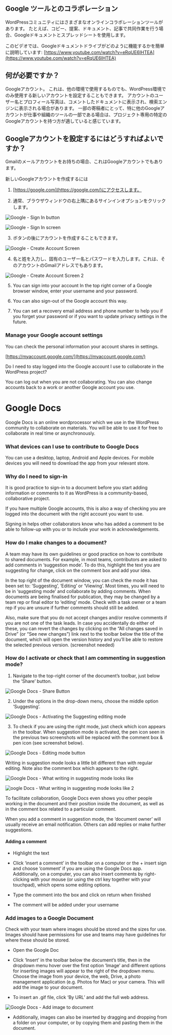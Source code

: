 ## Google ツールとのコラボレーション

  

WordPressコミュニティにはさまざまなオンラインコラボレーションツールがあります。 たとえば、コピー、提案、ドキュメント、記事で共同作業を行う場合、Googleドキュメントとスプレッドシートを使用します。

  

このビデオでは、Googleドキュメントドライブがどのように機能するかを簡単に説明しています: [https://www.youtube.com/watch?v=eRqUE6IHTEA](https://www.youtube.com/watch?v=eRqUE6IHTEA)

## 何が必要ですか？

Googleアカウント。 これは、他の環境で使用するものでも、WordPress環境でのみ使用する新しいアカウントを設定することもできます。 アカウントのユーザー名とプロフィール写真は、コメントしたドキュメントに表示され、検索エンジンに表示される場合があります。 一部の寄稿者にとって、特に他のGoogleアカウントが仕事や組織のツールの一部である場合は、プロジェクト専用の特定のGoogleアカウントを持つ方が適していると感じています。

## Googleアカウントを設定するにはどうすればよいですか？

Gmailのメールアカウントをお持ちの場合、これはGoogleアカウントでもあります。

  

新しいGoogleアカウントを作成するには

1.   [https://google.com](https://google.com/)にアクセスします。
    
2.  通常、ブラウザウィンドウの右上隅にあるサインインオプションをクリックします。
    

![Google - Sign In button](https://github.com/WordPress/contributor-day-handbook/blob/master/images/Google%20Docs%20-%20Sign%20In%20_en.png)

![Google - Sign In screen](https://github.com/WordPress/contributor-day-handbook/blob/master/images/Google%20Docs%20-%20Sign%20In%202_en.png)

3.  ボタンの後にアカウントを作成することもできます。
    

![Google - Create Account Screen](https://github.com/WordPress/contributor-day-handbook/blob/master/images/Google%20Docs%20-%20Create%20Account_en.png)

4. 名と姓を入力し、固有のユーザー名とパスワードを入力します。これは、そのアカウントのGmailアドレスでもあります。
    

![Google - Create Account Screen 2](https://github.com/WordPress/contributor-day-handbook/blob/master/images/Google%20Docs%20-%20Create%20Account%202_en.png)

5.  You can sign into your account In the top right corner of a Google browser window, enter your username and your password.
    
6.  You can also sign-out of the Google account this way.
    
7.  You can set a recovery email address and phone number to help you if you forget your password or if you want to update privacy settings in the future.
    

### Manage your Google account settings

You can check the personal information your account shares in settings.

[https://myaccount.google.com/](https://myaccount.google.com/)

  

Do I need to stay logged into the Google account I use to collaborate in the WordPress project?

You can log out when you are not collaborating. You can also change accounts back to a work or another Google account you use.

  
  

# Google Docs

Google Docs is an online wordprocessor which we use in the WordPress community to collaborate on materials. You will be able to use it for free to collaborate in real time or asynchronously.

### What devices can I use to contribute to Google Docs

You can use a desktop, laptop, Android and Apple devices. For mobile devices you will need to download the app from your relevant store.

### Why do I need to sign-in

It is good practice to sign-in to a document before you start adding information or comments to it as WordPress is a community-based, collaborative project.

  

If you have multiple Google accounts, this is also a way of checking you are logged into the document with the right account you want to use.

  

Signing in helps other collaborators know who has added a comment to be able to follow-up with you or to include your work in acknowledgements.

### How do I make changes to a document?

A team may have its own guidelines or good practice on how to contribute to shared documents. For example, in most teams, contributors are asked to add comments in ‘suggestion mode’. To do this, highlight the text you are suggesting for change, click on the comment box and add your idea.

  

In the top right of the document window, you can check the mode it has been set to: ‘Suggesting’, ‘Editing’ or ‘Viewing’. Most times, you will need to be in ‘suggesting mode’ and collaborate by adding comments. When documents are being finalised for publication, they may be changed by a team rep or final editor to ‘editing’ mode. Check with a task owner or a team rep if you are unsure if further comments should still be added.

  

Also, make sure that you do not accept changes and/or resolve comments if you are not one of the task leads. In case you accidentally do either of these, you can revert the changes by clicking on the “All changes saved in Drive” (or “See new changes”) link next to the toolbar below the title of the document, which will open the version history and you’ll be able to restore the selected previous version. (screenshot needed)

### How do I activate or check that I am commenting in suggestion mode?

  

1.  Navigate to the top-right corner of the document’s toolbar, just below the ‘Share’ button.
    

![Google Docs - Share Button](https://github.com/WordPress/contributor-day-handbook/blob/master/images/Google%20Docs%20-%20Share%20Button_en.png)

2.  Under the options in the drop-down menu, choose the middle option ‘Suggesting’.
    

![Google Docs - Activating the Suggesting editing mode](https://github.com/WordPress/contributor-day-handbook/blob/master/images/Google%20Docs%20-%20Edit%20Document%201_en.png)

3.  To check if you are using the right mode, just check which icon appears in the toolbar. When suggestion mode is activated, the pen icon seen in the previous two screenshots will be replaced with the comment box & pen icon (see screenshot below).
    

![Google Docs - Editing mode button](https://github.com/WordPress/contributor-day-handbook/blob/master/images/Google%20Docs%20-%20Edit%20Document%202_en.png)

  

Writing in suggestion mode looks a little bit different than with regular editing. Note also the comment box which appears to the right.

![Google Docs - What writing in suggesting mode looks like](https://github.com/WordPress/contributor-day-handbook/blob/master/images/Google%20Docs%20-%20Edit%20Document%203_en.png)

  

![oogle Docs - What writing in suggesting mode looks like 2](https://github.com/WordPress/contributor-day-handbook/blob/master/images/Google%20Docs%20-%20Edit%20Document%204_en.jpg)

  

To facilitate collaboration, Google Docs even shows you other people working in the document and their position inside the document, as well as in the comment box related to a particular comment.

  

When you add a comment in suggestion mode, the ‘document owner’ will usually receive an email notification. Others can add replies or make further suggestions.

  

#### Adding a comment

-   Highlight the text
    
-   Click ‘insert a comment’ in the toolbar on a computer or the + insert sign and choose ‘comment’ if you are using the Google Docs app. Additionally, on a computer, you can also insert comments by right-clicking with your mouse (or using the ctrl key together with your touchpad), which opens some editing options.
    
-   Type the comment into the box and click on return when finished
    
-   The comment will be added under your username
    

  

### Add images to a Google Document

Check with your team where images should be stored and the sizes for use. Images should have permissions for use and teams may have guidelines for where these should be stored.

-   Open the Google Doc
    
-   Click ‘Insert’ in the toolbar below the document’s title, then in the dropdown menu hover over the first option ‘Image’ and different options for inserting images will appear to the right of the dropdown menu. Choose the image from your device, the web, Drive, a photo management application (e.g. Photos for Mac) or your camera. This will add the image to your document.
    
-   To insert an .gif file, click ‘By URL’ and add the full web address.
    

![Google Docs - Add image to document](https://github.com/WordPress/contributor-day-handbook/blob/master/images/Google%20Docs%20-%20Add%20Image_en.png)

-   Additionally, images can also be inserted by dragging and dropping from a folder on your computer, or by copying them and pasting them in the document.
